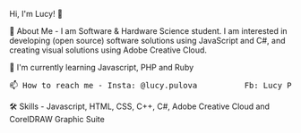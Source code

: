 Hi, I'm Lucy! 👋

🚀 About Me - I am Software & Hardware Science student. I am interested in developing (open source) software solutions using JavaScript and C#, and creating visual solutions using Adobe Creative Cloud.

🧠 I'm currently learning Javascript, PHP and Ruby
<pre>
📫 How to reach me - Insta: @lucy.pulova          Fb: Lucy Pulova           In: https://www.linkedin.com/in/lucy-pulova-346292228/ </pre>

🛠 Skills - Javascript, HTML, CSS, C++, C#,   Adobe Creative Cloud and CorelDRAW Graphic Suite
